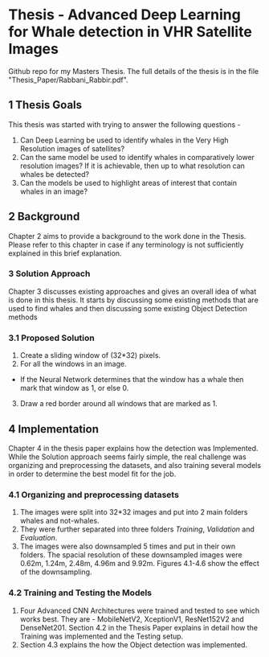 # Thesis - Advanced Deep Learning for Whale detection in VHR Satellite Images
Github repo for my Masters Thesis. The full details of the thesis is in the file "Thesis_Paper/Rabbani_Rabbir.pdf".

## 1 Thesis Goals
This thesis was started with trying to answer the following questions -
1. Can Deep Learning be used to identify whales in the Very High Resolution images of satellites?
2. Can the same model be used to identify whales in comparatively lower resolution images? If it is achievable, then up to what resolution can whales be detected?
3. Can the models be used to highlight areas of interest that contain whales in an image?

## 2 Background
Chapter 2 aims to provide a background to the work done in the Thesis. Please refer to this chapter in case if any terminology is not sufficiently explained in this brief explanation. 

### 3 Solution Approach
Chapter 3 discusses existing approaches and gives an overall idea of what is done in this thesis. It starts by discussing some existing methods that are used to find whales and then discussing some existing Object Detection methods

### 3.1 Proposed Solution
1. Create a sliding window of (32*32) pixels.
2. For all the windows in an image.
  - If the Neural Network determines that the window has a whale then mark that window as 1, or else 0.
3. Draw a red border around all windows that are marked as 1.

## 4 Implementation
Chapter 4 in the thesis paper explains how the detection was Implemented. While the Solution approach seems fairly simple, the real challenge was organizing and preprocessing the datasets, and also training several models in order to determine the best model fit for the job.

### 4.1 Organizing and preprocessing datasets
1. The images were split into 32*32 images and put into 2 main folders whales and not-whales.
2. They were further separated into three folders *Training*, *Validation* and *Evaluation*.
3. The images were also downsampled 5 times and put in their own folders. The spacial resolution of these downsampled images were 0.62m, 1.24m, 2.48m, 4.96m and 9.92m. Figures 4.1-4.6 show the effect of the downsampling. 

### 4.2 Training and Testing the Models
1. Four Advanced CNN Architectures were trained and tested to see which works best. They are - MobileNetV2, XceptionV1, ResNet152V2 and DenseNet201. Section 4.2 in the Thesis Paper explains in detail how the Training was implemented and the Testing setup.
2. Section 4.3 explains the how the Object detection was implemented.



